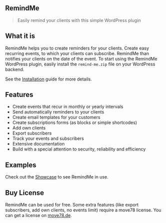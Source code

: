 ## RemindMe

> Easily remind your clients with this simple WordPress plugin

## What it is

RemindMe helps you to create reminders for your clients. Create easy recurring events, to which your
clients can subscribe. RemindMe than notifies your clients on the date of the event. To start
using the RemindMe WordPress plugin, easily install the `remind-me.zip` file on your WordPress backend.

See the [Installation](installation.md) guide for more details.

## Features

- Create events that recur in monthly or yearly intervals
- Send automatically reminders to your clients
- Create email templates for your customers
- Create subscriptions forms (as blocks or simple shortcodes)
- Add own clients
- Export subscribers
- Track your events and subscribers
- Extensive documentation
- Build with a special attention to security, reliability and efficiency

## Examples

Check out the [Showcase](showcase.md) to see RemindMe in use.

## Buy License

RemindMe can be used for free. Some extra features (like export subscribers, add own clients, no events limit) require a move78 license. 
You can get a license on [move78.de](https://move78.de).



